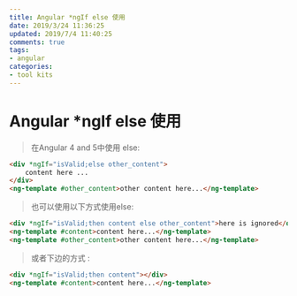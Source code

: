 ```yaml
---
title: Angular *ngIf else 使用
date: 2019/3/24 11:36:25
updated: 2019/7/4 11:40:25
comments: true
tags:
- angular
categories:
- tool kits
---
```



# Angular *ngIf else 使用

> 在Angular 4 and 5中使用 else:


```html
<div *ngIf="isValid;else other_content">
    content here ...
</div>
<ng-template #other_content>other content here...</ng-template>
```
<!--more-->
> 也可以使用以下方式使用else:


```html
<div *ngIf="isValid;then content else other_content">here is ignored</div>
<ng-template #content>content here...</ng-template>
<ng-template #other_content>other content here...</ng-template>
```

> 或者下边的方式 :


```html
<div *ngIf="isValid;then content"></div>
<ng-template #content>content here...</ng-template>
```

